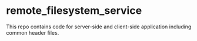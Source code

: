 # remote_filesystem_service
This repo contains code for server-side and client-side application including common header files.
